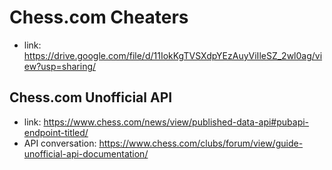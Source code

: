 # Chess.com Cheaters

- link: <https://drive.google.com/file/d/11IokKgTVSXdpYEzAuyViIleSZ_2wl0ag/view?usp=sharing/>

## Chess.com Unofficial API

- link: <https://www.chess.com/news/view/published-data-api#pubapi-endpoint-titled/>
- API conversation: <https://www.chess.com/clubs/forum/view/guide-unofficial-api-documentation/>